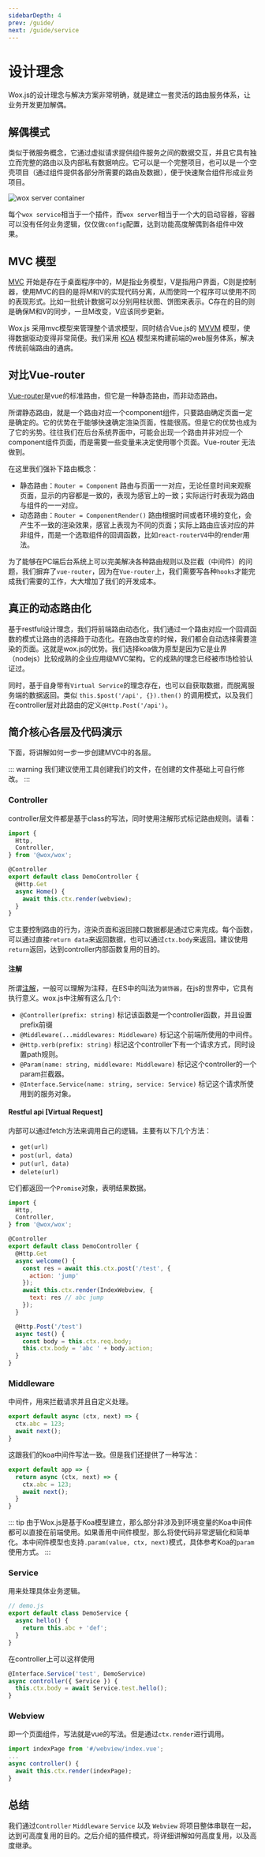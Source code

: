 ```yaml
---
sidebarDepth: 4
prev: /guide/
next: /guide/service
---
```


# 设计理念

Wox.js的设计理念与解决方案非常明确，就是建立一套灵活的路由服务体系，让业务开发更加解偶。

## 解偶模式

类似于微服务概念，它通过虚拟请求提供组件服务之间的数据交互，并且它具有独立而完整的路由以及内部私有数据响应。它可以是一个完整项目，也可以是一个空壳项目（通过组件提供各部分所需要的路由及数据），便于快速聚合组件形成业务项目。

![wox server container](../assets/wox-server-container.png)

每个`wox service`相当于一个插件，而`wox server`相当于一个大的启动容器，容器可以没有任何业务逻辑，仅仅做`config`配置，达到功能高度解偶到各组件中效果。

## MVC 模型

[MVC](https://baike.baidu.com/item/MVC%E6%A1%86%E6%9E%B6/9241230?fr=aladdin&fromid=85990&fromtitle=MVC) 开始是存在于桌面程序中的，M是指业务模型，V是指用户界面，C则是控制器，使用MVC的目的是将M和V的实现代码分离，从而使同一个程序可以使用不同的表现形式。比如一批统计数据可以分别用柱状图、饼图来表示。C存在的目的则是确保M和V的同步，一旦M改变，V应该同步更新。

Wox.js 采用mvc模型来管理整个请求模型，同时结合Vue.js的 [MVVM](https://baike.baidu.com/item/MVVM) 模型，使得数据驱动变得非常简便。我们采用 [KOA](https://github.com/koajs/koa) 模型来构建前端的web服务体系，解决传统前端路由的通病。

## 对比Vue-router

[Vue-router](https://router.vuejs.org/)是vue的标准路由，但它是一种静态路由，而非动态路由。

所谓静态路由，就是一个路由对应一个component组件，只要路由确定页面一定是确定的。它的优势在于能够快速确定渲染页面，性能很高。但是它的优势也成为了它的劣势。往往我们在后台系统界面中，可能会出现一个路由并非对应一个component组件页面，而是需要一些变量来决定使用哪个页面。Vue-router 无法做到。

在这里我们强补下路由概念：

- 静态路由：`Router = Component` 路由与页面一一对应，无论任意时间来观察页面，显示的内容都是一致的，表现为感官上的一致；实际运行时表现为路由与组件的一一对应。
- 动态路由：`Router = ComponentRender()` 路由根据时间或者环境的变化，会产生不一致的渲染效果，感官上表现为不同的页面；实际上路由应该对应的并非组件，而是一个选取组件的回调函数，比如`react-routerV4`中的render用法。

为了能够在PC端后台系统上可以完美解决各种路由规则以及拦截（中间件）的问题，我们摒弃了`vue-router`，因为在`Vue-router`上，我们需要写各种`hooks`才能完成我们需要的工作，大大增加了我们的开发成本。

## 真正的动态路由化

基于restful设计理念，我们将前端路由动态化，我们通过一个路由对应一个回调函数的模式让路由的选择趋于动态化。在路由改变的时候，我们都会自动选择需要渲染的页面。这就是wox.js的优势。我们选择koa做为原型是因为它是业界（nodejs）比较成熟的企业应用级MVC架构。它的成熟的理念已经被市场检验认证过。

同时，基于自身带有`Virtual Service`的理念存在，也可以自获取数据，而脱离服务端的数据返回。类似 `this.$post('/api', {}).then()` 的调用模式，以及我们在controller层对此路由的定义`@Http.Post('/api')`。

## 简介核心各层及代码演示
 
下面，将讲解如何一步一步创建MVC中的各层。

::: warning
我们建议使用工具创建我们的文件，在创建的文件基础上可自行修改。
:::

### Controller

controller层文件都是基于class的写法，同时使用注解形式标记路由规则。请看：

```javascript {6,8,10}
import { 
  Http,
  Controller,
} from '@wox/wox';

@Controller
export default class DemoController {
  @Http.Get
  async Home() {
    await this.ctx.render(webview);
  }
}
```

它主要控制路由的行为，渲染页面和返回接口数据都是通过它来完成。每个函数，可以通过直接`return data`来返回数据，也可以通过`ctx.body`来返回。建议使用`return`返回，达到controller内部函数复用的目的。

#### 注解

所谓[注解](http://web.jobbole.com/88572/)，一般可以理解为注释，在ES中的叫法为`装饰器`，在js的世界中，它具有执行意义。wox.js中注解有这么几个:

- `@Controller(prefix: string)` 标记该函数是一个controller函数，并且设置prefix前缀
- `@Middleware(...middlewares: Middleware)` 标记这个前端所使用的中间件。
- `@Http.verb(prefix: string)` 标记这个controller下有一个请求方式，同时设置path规则。
- `@Param(name: string, middleware: Middleware)` 标记这个controller的一个param拦截器。
- `@Interface.Service(name: string, service: Service)` 标记这个请求所使用到的服务对象。

#### Restful api [Virtual Request]

内部可以通过fetch方法来调用自己的逻辑。主要有以下几个方法：

- `get(url)`
- `post(url, data)`
- `put(url, data)`
- `delete(url)`

它们都返回一个`Promise`对象，表明结果数据。

```javascript {8,18}
import { 
  Http,
  Controller,
} from '@wox/wox';

@Controller
export default class DemoController {
  @Http.Get
  async welcome() {
    const res = await this.ctx.post('/test', {
      action: 'jump'
    });
    await this.ctx.render(IndexWebview, {
      text: res // abc jump
    });
  }

  @Http.Post('/test')
  async test() {
    const body = this.ctx.req.body;
    this.ctx.body = 'abc ' + body.action;
  }
}
```

### Middleware

中间件，用来拦截请求并且自定义处理。

```javascript
export default async (ctx, next) => {
  ctx.abc = 123;
  await next();
}
```
这跟我们的koa中间件写法一致。但是我们还提供了一种写法：

```javascript
export default app => {
  return async (ctx, next) => {
    ctx.abc = 123;
    await next();
  }
}
```

::: tip
由于Wox.js是基于Koa模型建立，那么部分非涉及到环境变量的Koa中间件都可以直接在前端使用。如果善用中间件模型，那么将使代码非常逻辑化和简单化。本中间件模型也支持`.param(value, ctx, next)`模式，具体参考Koa的`param`使用方式。
:::

### Service

用来处理具体业务逻辑。

```javascript
// demo.js
export default class DemoService {
  async hello() {
    return this.abc + 'def';
  }
}
```
在controller上可以这样使用

```javascript {1}
@Interface.Service('test', DemoService)
async controller({ Service }) {
  this.ctx.body = await Service.test.hello();
}
```

### Webview

即一个页面组件，写法就是vue的写法。但是通过`ctx.render`进行调用。

```javascript
import indexPage from '#/webview/index.vue';
...
async controller() {
  await this.ctx.render(indexPage);
}
```

## 总结

我们通过`Controller` `Middleware` `Service` 以及 `Webview` 将项目整体串联在一起，达到可高度复用的目的。之后介绍的插件模式，将详细讲解如何高度复用，以及高度继承。